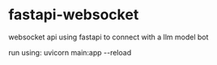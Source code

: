 # fastapi-websocket
websocket api using fastapi to connect with a llm model bot

run using: uvicorn main:app --reload
